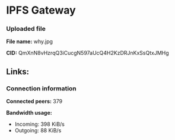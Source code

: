 # IPFS Gateway

### Uploaded file
**File name:**  why.jpg

**CID:** QmXnN8vHzrqQ3iCucgN597aUcQ4H2KzDRJnKxSsQtxJMHg


**Links:**
- 
### Connection information
**Connected peers:** 379

**Bandwidth usage:**
- Incoming: 398 KiB/s
- Outgoing: 88 KiB/s

